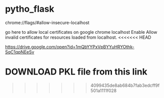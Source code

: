 # pytho_flask

chrome://flags/#allow-insecure-localhost

go here to allow local certificates on google chrome localhost
Enable Allow invalid certificates for resources loaded from localhost.
<<<<<<< HEAD



https://drive.google.com/open?id=1mQbYYPxVpBYYuHRYOthk-SqC1qpNEeSv

DOWNLOAD PKL file from this link
=======
>>>>>>> 4099435de8ab684b7fab3edcff9f501a1111f028

